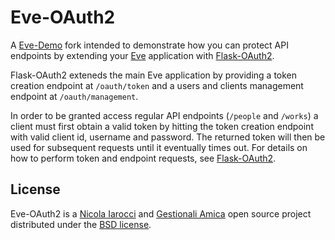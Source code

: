 # Eve-OAuth2

A [Eve-Demo][1] fork intended to demonstrate how you can protect API endpoints
by extending your [Eve][3] application with [Flask-OAuth2][3].

Flask-OAuth2 exteneds the main Eve application by providing a token creation
endpoint at `/oauth/token` and a users and clients management endpoint at
`/oauth/management`.

In order to be granted access regular API endpoints (`/people` and `/works`) a client must
first obtain a valid token by hitting the token creation endpoint with valid
client id, username and password. The returned token will then be used for
subsequent requests until it eventually times out. For details on how to
perform token and endpoint requests, see [Flask-OAuth2][3].

## License
Eve-OAuth2 is a [Nicola Iarocci][5] and [Gestionali Amica][6] open source
project distributed under the [BSD license][7].

[1]: https://github.com/nicolaiarocci/eve-demo
[2]: http://python-eve.org
[3]: https://github.com/nicolaiarocci/flask-oauth2
[5]: http://nicolaiarocci.com
[6]: http://gestionaleamica.com
[7]: https://github.com/nicolaiarocci/eve-oauth2/blob/master/LICENSE
